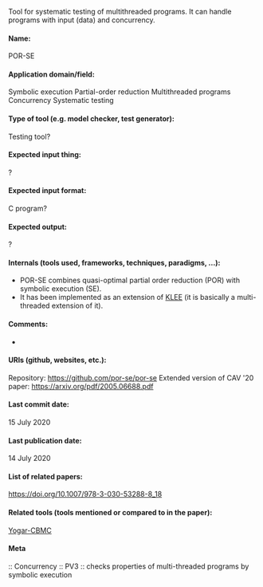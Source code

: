 Tool for systematic testing of multithreaded programs.
It can handle programs with input (data) and concurrency.

#### Name:
POR-SE

#### Application domain/field:
Symbolic execution
Partial-order reduction
Multithreaded programs
Concurrency
Systematic testing

#### Type of tool (e.g. model checker, test generator):
Testing tool?

#### Expected input thing:
?

#### Expected input format:
C program?

#### Expected output:
?

#### Internals (tools used, frameworks, techniques, paradigms, ...):
- POR-SE combines quasi-optimal partial order reduction (POR) with symbolic execution (SE). 
- It has been implemented as an extension of [KLEE](KLEE.md) (it is basically a multi-threaded extension of it).

#### Comments:
-

#### URIs (github, websites, etc.):
Repository: https://github.com/por-se/por-se
Extended version of CAV '20 paper: https://arxiv.org/pdf/2005.06688.pdf

#### Last commit date:
15 July 2020

#### Last publication date:
14 July 2020

#### List of related papers:
https://doi.org/10.1007/978-3-030-53288-8_18

#### Related tools (tools mentioned or compared to in the paper):
[Yogar-CBMC](Yogar-CBMC.md)

#### Meta
:: Concurrency
:: PV3 :: checks properties of multi-threaded programs by symbolic execution